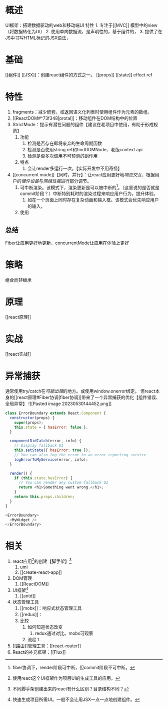 # 概述
UI框架：搭建数据驱动的web和移动端UI
特性
	1. 专注于[[MVC]] 模型中的view（将数据转化为UI）
	2. 使用单向数据流，是声明性的，基于组件的，
	3. 提供了在JS中书写HTML标记的JSX语法，
# 基础
[[组件]] 
[[JSX]]：创建react组件的方式之一。
[[props]] 
[[state]] 
effect
ref
# 特性
1. fragments：减少嵌套。或返回语义化列表时使用组件作为元素的数组。
2. [[ReactDOM#^73f348|protal]]：移动组件在DOM结构中的位置
3. StrictMode：提示有潜在问题的组件【建议在老项目中使用，有助于形成规范】
	1. 功能
		1. 检测是否存在即将废弃的生命周期函数
		2. 检测是否使用string ref和findDOMNode、老版context api
		3. 检测是否多次调用不可预测的副作用
	2. 特点
		1. 会让render多运行一次。【实际开发中不用奇怪】
4. [[concurrent mode]]【同时，并行】：让react应用更好地*响应交互*、根据用户的*硬件设备*与*网络性能*进行部分调节。
	1. 可中断渲染。该模式下，渲染更新是可以被中断的[^4]。（这里说的是否就是commit阶段？）中断特别耗时的渲染过程来响应用户行为，提升体验。
		1. 如在一个页面上同时存在复杂动画和输入框。该模式会优先响应用户的输入，
	2. 使用

## 总结
Fiber让应用更好地更新，concurrentMode让应用在体验上更好
# 策略
组合而非继承
# 原理
[[react原理]] 
# 实战
[[react实战]] 
# 异常捕获
通常使用try/catch在*可能出错*的地方。或使用window.onerror绑定。
但react本身的[[react原理#Fiber协调|fiber协调]]带来了一个异常捕获的优化【组件错误、全局异常】
![[Pasted image 20230530144452.png]] 
```js
class ErrorBoundary extends React.Component {
  constructor(props) {
    super(props);
    this.state = { hasError: false };
  }

  componentDidCatch(error, info) {
    // Display fallback UI
    this.setState({ hasError: true });
    // You can also log the error to an error reporting service
    logErrorToMyService(error, info);
  }

  render() {
    if (this.state.hasError) {
      // You can render any custom fallback UI
      return <h1>Something went wrong.</h1>;
    }
    return this.props.children;
  }
}

<ErrorBoundary>
  <MyWidget />
</ErrorBoundary>
```
# 相关
1. react应用[^1]的创建【脚手架】[^3]
	1. umi
	2. [[create-react-app]] 
2. DOM管理
	1. [[ReactDOM]] 
3. UI框架[^2]
	1. [[antd]] 
4. 状态管理工具
	1. [[mobx]]：响应式状态管理工具
	2. [[redux]]：
	3. 比较
		1. 如何知道状态改变
			1. redux通过对比。mobx可观察
		2. 流程
			1. 
5. [[路由]]管理工具：[[react-router]] 
6. React的补充框架：[[Flux]] 

[^1]: 使用react这个UI框架作为项目UI的生成工具的应用。
[^2]: 快速生成项目所需UI。一般不会让用JSX一点一点地创建组件。
[^3]: 不同脚手架创建出来的react有什么区别？目录结构不同？
[^4]: fiber协调下，render阶段可中断，但commit阶段不可中断。
